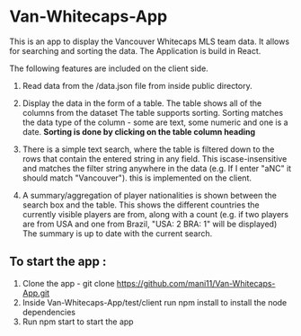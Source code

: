 # Van-Whitecaps-App
This is an app to display the Vancouver Whitecaps MLS team data. It allows for searching and sorting the data.
The Application is build in React.

The following features are included on the client side.


1.  Read data from the /data.json file from inside public directory.

2.  Display the data in the form of a table. The table shows all of the columns from the dataset
    The table supports sorting. Sorting matches the data type of the column - some are text,
    some numeric and one is a date.
    <b>Sorting is done by clicking on the table column heading</b>
    
3. There is a simple text search, where the table is filtered down to the rows that contain the entered string in any field.
   This iscase-insensitive and matches the filter string anywhere in the data
  (e.g. If I enter "aNC" it should match "Vancouver"). this is implemented on the client.
  
4. A summary/aggregation of player nationalities is shown between the search box
  and the table. This shows the different countries the currently visible
  players are from, along with a count (e.g. if two players are from USA and one
  from Brazil, "USA: 2 BRA: 1" will be displayed)
  The summary is up to date with the current search.
  
  ## To start the app :
  1. Clone the app - git clone https://github.com/mani11/Van-Whitecaps-App.git
  2. Inside Van-Whitecaps-App/test/client run npm install to install the node dependencies
  3. Run npm start to start the app
  
  
  
